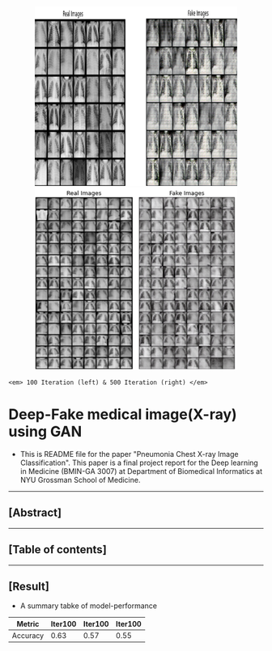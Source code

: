 <p float="left" align="center">
    <img src="iter100-2.png" width="400" height="355">
    <img src="iter500-2.png" width="400" height="360">
    
    <em> 100 Iteration (left) & 500 Iteration (right) </em>
</p>

# Deep-Fake medical image(X-ray) using GAN

- This is README file for the paper "Pneumonia Chest X-ray Image Classification". This paper is a final project report for the Deep learning in Medicine (BMIN-GA 3007) at Department of Biomedical Informatics at NYU Grossman School of Medicine.
------------------------------------------------------

## [Abstract]

------------------------------------------------------
## [Table of contents]

------------------------------------------------------
## [Result]

- A summary tabke of model-performance

| Metric    | Iter100  | Iter100 | Iter100  | 
|-----------|----------|---------|----------|
| Accuracy  | 0.63     | 0.57    | 0.55     | 


